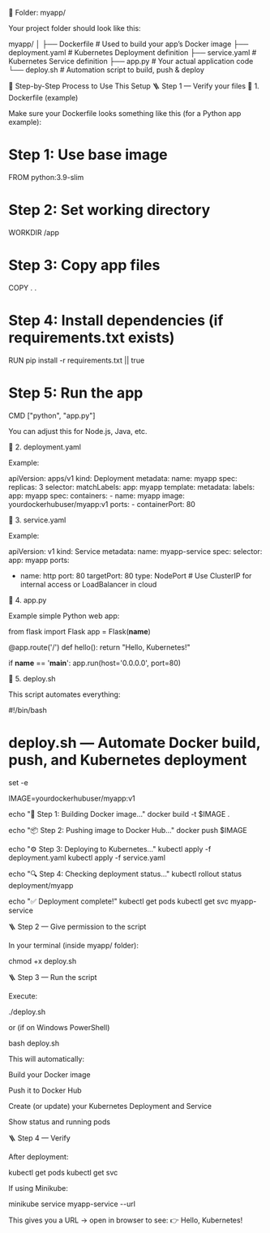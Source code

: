 📁 Folder: myapp/

Your project folder should look like this:

myapp/
│
├── Dockerfile          # Used to build your app’s Docker image
├── deployment.yaml     # Kubernetes Deployment definition
├── service.yaml        # Kubernetes Service definition
├── app.py              # Your actual application code
└── deploy.sh           # Automation script to build, push & deploy

🧩 Step-by-Step Process to Use This Setup
🪜 Step 1 — Verify your files
🔸 1. Dockerfile (example)

Make sure your Dockerfile looks something like this (for a Python app example):

# Step 1: Use base image
FROM python:3.9-slim

# Step 2: Set working directory
WORKDIR /app

# Step 3: Copy app files
COPY . .

# Step 4: Install dependencies (if requirements.txt exists)
RUN pip install -r requirements.txt || true

# Step 5: Run the app
CMD ["python", "app.py"]


You can adjust this for Node.js, Java, etc.

🔸 2. deployment.yaml

Example:

apiVersion: apps/v1
kind: Deployment
metadata:
  name: myapp
spec:
  replicas: 3
  selector:
    matchLabels:
      app: myapp
  template:
    metadata:
      labels:
        app: myapp
    spec:
      containers:
      - name: myapp
        image: yourdockerhubuser/myapp:v1
        ports:
        - containerPort: 80

🔸 3. service.yaml

Example:

apiVersion: v1
kind: Service
metadata:
  name: myapp-service
spec:
  selector:
    app: myapp
  ports:
  - name: http
    port: 80
    targetPort: 80
  type: NodePort   # Use ClusterIP for internal access or LoadBalancer in cloud

🔸 4. app.py

Example simple Python web app:

from flask import Flask
app = Flask(__name__)

@app.route('/')
def hello():
    return "Hello, Kubernetes!"

if __name__ == '__main__':
    app.run(host='0.0.0.0', port=80)

🔸 5. deploy.sh

This script automates everything:

#!/bin/bash
# deploy.sh — Automate Docker build, push, and Kubernetes deployment

set -e

IMAGE=yourdockerhubuser/myapp:v1

echo "🚀 Step 1: Building Docker image..."
docker build -t $IMAGE .

echo "📦 Step 2: Pushing image to Docker Hub..."
docker push $IMAGE

echo "⚙️ Step 3: Deploying to Kubernetes..."
kubectl apply -f deployment.yaml
kubectl apply -f service.yaml

echo "🔍 Step 4: Checking deployment status..."
kubectl rollout status deployment/myapp

echo "✅ Deployment complete!"
kubectl get pods
kubectl get svc myapp-service

🪜 Step 2 — Give permission to the script

In your terminal (inside myapp/ folder):

chmod +x deploy.sh

🪜 Step 3 — Run the script

Execute:

./deploy.sh


or (if on Windows PowerShell)

bash deploy.sh


This will automatically:

Build your Docker image

Push it to Docker Hub

Create (or update) your Kubernetes Deployment and Service

Show status and running pods

🪜 Step 4 — Verify

After deployment:

kubectl get pods
kubectl get svc


If using Minikube:

minikube service myapp-service --url


This gives you a URL → open in browser to see:
👉 Hello, Kubernetes!

